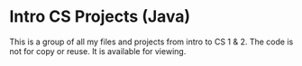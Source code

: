 # Intro CS Projects (Java)
This is a group of all my files and projects from intro to CS 1 & 2. 
The code is not for copy or reuse. It is available for viewing. 
